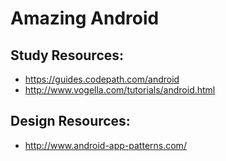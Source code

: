 # Amazing Android
## Study Resources:
* https://guides.codepath.com/android
* http://www.vogella.com/tutorials/android.html

## Design Resources:
* http://www.android-app-patterns.com/
